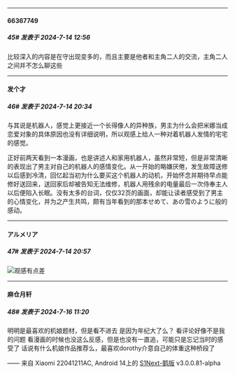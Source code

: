 ﻿
*****

####  66367749  
##### 45#       发表于 2024-7-14 12:56

比较深入的内容是在守出现变多的，而且主要是他者和主角二人的交流，主角二人之间并不怎么聊这些


*****

####  发个才  
##### 46#       发表于 2024-7-14 20:34

与其说是机器人，感觉上更接近一个长得像人的异种族，男主为什么会把米娜当成恋爱对象的具体原因也没有详细说明，所以观感上给人一种对着机器人发情的宅宅的感觉。

正好前两天看到一本漫画，也是讲述人和家用机器人，虽然非常短，但是非常清晰的表现出了男主对自己的机器人的感情变化。从一开始的略嫌厌倦，发生故障送修以后感到冷清，回忆起当初为什么要买这个机器人的动机，开始怀念并期待早点能修好送回来，送回家后却被告知无法维修，机器人用残余的电量最后一次侍奉主人以后便陷入长眠。没有太多的台词，仅仅32页的画面，却能让读者感受到了男主的心情变化，并为之产生共鸣，颇有当年看到的那本せめて、あの雪のように般的感动。


*****

####  アルメリア  
##### 47#       发表于 2024-7-14 20:57

<img src="https://static.saraba1st.com/image/smiley/face2017/037.png" referrerpolicy="no-referrer">观感有点差


*****

####  麻仓月轩  
##### 48#       发表于 2024-7-16 11:20

明明是最喜欢的机娘题材，但是看不进去
是因为年纪大了么？
看评论好像不是我的问题
看漫画的时候也没这么反感，但是也没有一直追，可能只是忘记当时的感受了
话说有什么机娘作品推荐么，最喜欢dorothy介意自己的体重这种桥段了

—— 来自 Xiaomi 22041211AC, Android 14上的 [S1Next-鹅版](https://github.com/ykrank/S1-Next/releases) v3.0.0.81-alpha

